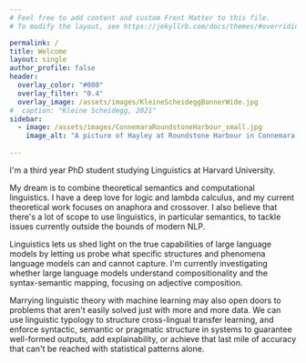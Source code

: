 ```yaml
---
# Feel free to add content and custom Front Matter to this file.
# To modify the layout, see https://jekyllrb.com/docs/themes/#overriding-theme-defaults

permalink: /
title: Welcome
layout: single
author_profile: false
header:
  overlay_color: "#000"
  overlay_filter: "0.4"
  overlay_image: /assets/images/KleineScheideggBannerWide.jpg
#  caption: "Kleine Scheidegg, 2021"
sidebar:
  - image: /assets/images/ConnemaraRoundstoneHarbour_small.jpg
    image_alt: "A picture of Hayley at Roundstone Harbour in Connemara, Ireland"
  
---
```


I'm a third year PhD student studying Linguistics at Harvard University.

My dream is to combine theoretical semantics and computational linguistics. I have a deep love for logic and lambda calculus, and my current theoretical work focuses on anaphora and crossover.
I also believe that there's a lot of scope to use linguistics, in particular semantics, to tackle issues currently outside the bounds of modern NLP. 

Linguistics lets us shed light on the true capabilities of large language models by letting us probe what specific structures and phenomena language models can and cannot capture. I'm currently investigating whether large language models understand compositionality and the syntax-semantic mapping, focusing on adjective composition.

Marrying linguistic theory with machine learning may also open doors to problems that aren't easily solved just with more and more data. We can use linguistic typology to structure cross-lingual transfer learning, and enforce syntactic, semantic or pragmatic structure in systems to guarantee well-formed outputs, add explainability, or achieve that last mile of accuracy that can't be reached with statistical patterns alone.
